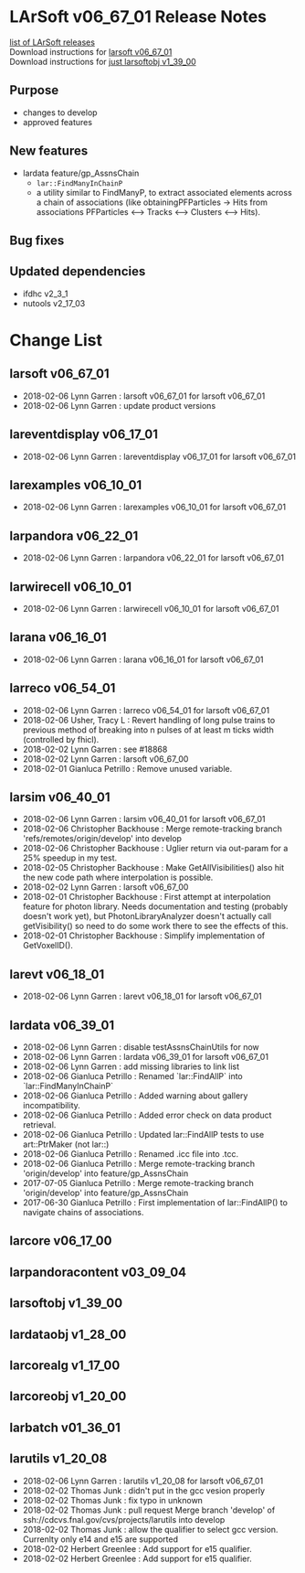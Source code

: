 # LArSoft v06_67_01 Release Notes



[list of LArSoft releases](LArSoft_release_list)  
Download instructions for [larsoft v06_67_01](https://scisoft.fnal.gov/scisoft/bundles/larsoft/v06_67_01/larsoft-v06_67_01.html)  
Download instructions for [just larsoftobj v1_39_00](https://scisoft.fnal.gov/scisoft/bundles/larsoftobj/v1_39_00/larsoftobj-v1_39_00.html)

## Purpose

-   changes to develop
-   approved features

## New features

-   lardata feature/gp_AssnsChain
    -   `lar::FindManyInChainP`
    -   a utility similar to FindManyP, to extract associated elements across a chain of associations (like obtainingPFParticles -\> Hits from associations PFParticles \<—\> Tracks \<—\> Clusters \<—\> Hits).

## Bug fixes

## Updated dependencies

-   ifdhc v2_3_1
-   nutools v2_17_03

# Change List

## larsoft v06_67_01

-   2018-02-06 Lynn Garren : larsoft v06_67_01 for larsoft v06_67_01
-   2018-02-06 Lynn Garren : update product versions

## lareventdisplay v06_17_01

-   2018-02-06 Lynn Garren : lareventdisplay v06_17_01 for larsoft v06_67_01

## larexamples v06_10_01

-   2018-02-06 Lynn Garren : larexamples v06_10_01 for larsoft v06_67_01

## larpandora v06_22_01

-   2018-02-06 Lynn Garren : larpandora v06_22_01 for larsoft v06_67_01

## larwirecell v06_10_01

-   2018-02-06 Lynn Garren : larwirecell v06_10_01 for larsoft v06_67_01

## larana v06_16_01

-   2018-02-06 Lynn Garren : larana v06_16_01 for larsoft v06_67_01

## larreco v06_54_01

-   2018-02-06 Lynn Garren : larreco v06_54_01 for larsoft v06_67_01
-   2018-02-06 Usher, Tracy L : Revert handling of long pulse trains to previous method of breaking into n pulses of at least m ticks width (controlled by fhicl).
-   2018-02-02 Lynn Garren : see \#18868
-   2018-02-02 Lynn Garren : larsoft v06_67_00
-   2018-02-01 Gianluca Petrillo : Remove unused variable.

## larsim v06_40_01

-   2018-02-06 Lynn Garren : larsim v06_40_01 for larsoft v06_67_01
-   2018-02-06 Christopher Backhouse : Merge remote-tracking branch 'refs/remotes/origin/develop' into develop
-   2018-02-06 Christopher Backhouse : Uglier return via out-param for a 25% speedup in my test.
-   2018-02-05 Christopher Backhouse : Make GetAllVisibilities() also hit the new code path where interpolation is possible.
-   2018-02-02 Lynn Garren : larsoft v06_67_00
-   2018-02-01 Christopher Backhouse : First attempt at interpolation feature for photon library. Needs documentation and testing (probably doesn't work yet), but PhotonLibraryAnalyzer doesn't actually call getVisibility() so need to do some work there to see the effects of this.
-   2018-02-01 Christopher Backhouse : Simplify implementation of GetVoxelID().

## larevt v06_18_01

-   2018-02-06 Lynn Garren : larevt v06_18_01 for larsoft v06_67_01

## lardata v06_39_01

-   2018-02-06 Lynn Garren : disable testAssnsChainUtils for now
-   2018-02-06 Lynn Garren : lardata v06_39_01 for larsoft v06_67_01
-   2018-02-06 Lynn Garren : add missing libraries to link list
-   2018-02-06 Gianluca Petrillo : Renamed \`lar::FindAllP\` into \`lar::FindManyInChainP\`
-   2018-02-06 Gianluca Petrillo : Added warning about gallery incompatibility.
-   2018-02-06 Gianluca Petrillo : Added error check on data product retrieval.
-   2018-02-06 Gianluca Petrillo : Updated lar::FindAllP tests to use art::PtrMaker (not lar::)
-   2018-02-06 Gianluca Petrillo : Renamed .icc file into .tcc.
-   2018-02-06 Gianluca Petrillo : Merge remote-tracking branch 'origin/develop' into feature/gp_AssnsChain
-   2017-07-05 Gianluca Petrillo : Merge remote-tracking branch 'origin/develop' into feature/gp_AssnsChain
-   2017-06-30 Gianluca Petrillo : First implementation of lar::FindAllP() to navigate chains of associations.

## larcore v06_17_00

## larpandoracontent v03_09_04

## larsoftobj v1_39_00

## lardataobj v1_28_00

## larcorealg v1_17_00

## larcoreobj v1_20_00

## larbatch v01_36_01

## larutils v1_20_08

-   2018-02-06 Lynn Garren : larutils v1_20_08 for larsoft v06_67_01
-   2018-02-02 Thomas Junk : didn't put in the gcc vesion properly
-   2018-02-02 Thomas Junk : fix typo in unknown
-   2018-02-02 Thomas Junk : pull request Merge branch 'develop' of ssh://cdcvs.fnal.gov/cvs/projects/larutils into develop
-   2018-02-02 Thomas Junk : allow the qualifier to select gcc version. Currenlty only e14 and e15 are supported
-   2018-02-02 Herbert Greenlee : Add support for e15 qualifier.
-   2018-02-02 Herbert Greenlee : Add support for e15 qualifier.
